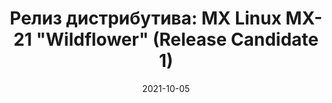 ---
layout: post
title: "Релиз дистрибутива: MX Linux MX-21 \"Wildflower\" (Release Candidate 1)"
date: 2021-10-05   
---
